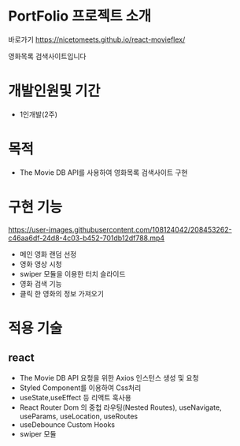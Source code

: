 #   PortFolio 프로젝트 소개
바로가기 https://nicetomeets.github.io/react-movieflex/

영화목록 검색사이트입니다

# 개발인원및 기간

- 1인개발(2주)

# 목적

- The Movie DB API를 사용하여 영화목록 검색사이트 구현

# 구현 기능

https://user-images.githubusercontent.com/108124042/208453262-c46aa6df-24d8-4c03-b452-701db12df788.mp4

- 메인 영화 랜덤 선정
- 영화 영상 시청
- swiper 모듈을 이용한 터치 슬라이드
- 영화 검색 기능
- 클릭 한 영화의 정보 가져오기


# 적용 기술

## react

- The Movie DB API 요청을 위한 Axios 인스턴스 생성 및 요청
- Styled Component를 이용하여 Css처리
- useState,useEffect 등 리액트 훅사용
- React Router Dom 의 
중첩 라우팅(Nested Routes), useNavigate, useParams, useLocation, useRoutes
- useDebounce Custom Hooks
- swiper 모듈




